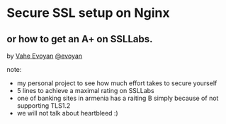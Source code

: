 # Secure SSL setup on Nginx

## or how to get an A+ on SSLLabs.

by [Vahe Evoyan](https://evoyan.org)
[@evoyan](https://twitter.com/evoyan)

note:
  - my personal project to see how much effort takes to secure yourself
  - 5 lines to achieve a maximal rating on SSLLabs
  - one of banking sites in armenia has a raiting B simply because of not 
    supporting TLS1.2
  - we will not talk about heartbleed :)